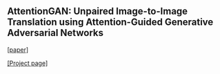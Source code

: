 
## AttentionGAN: Unpaired Image-to-Image Translation using Attention-Guided Generative Adversarial Networks

[[paper]](https://arxiv.org/abs/1911.11897)


[[Project page]](https://github.com/Ha0Tang/AttentionGAN) 
